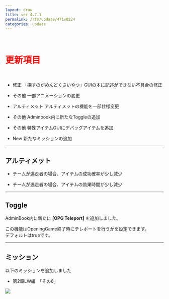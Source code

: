 ```yaml
---
layout: draw
title: ver 4.7.1
permalink: /rfm/update/471v0224
categories: update
---
```



<br>
<h1 id="1"><font color="red">更新項目</font></h1><br>

+ <span class="red-badge">修正</span> 「探すのがめんどくさいやつ」GUIの本に記述ができない不具合の修正

+ <span class="blue-badge">その他</span> 一部アニメーションの変更

+ <span class="blue-badge">アルティメット</span> アルティメットの機能を一部仕様変更

+ <span class="blue-badge">その他</span> Adminbook内に新たなToggleの追加

+ <span class="blue-badge">その他</span> 特殊アイテムGUIにデバッグアイテムを追加

+ <span class="green-badge">New</span> 新たなミッションの追加




---------------------  
## アルティメット
  
 + チームが逃走者の場合、アイテムの成功確率が少し減少  
 
 + チームが逃走者の場合、アイテムの効果時間が少し減少

----------------------
## Toggle
  
AdminBook内に新たに **[OPG Teleport]** を追加しました。

この機能はOpeningGame終了時にテレポートを行うかを設定できます。  
デフォルトはtrueです。
  
  

----------------------
## ミッション


以下のミッションを追加しました  
  
+ 第2章LW編　「その6」 

<a><img src="{{site.baseurl}}/public/images/lw6-1.png"></a><br>
  

